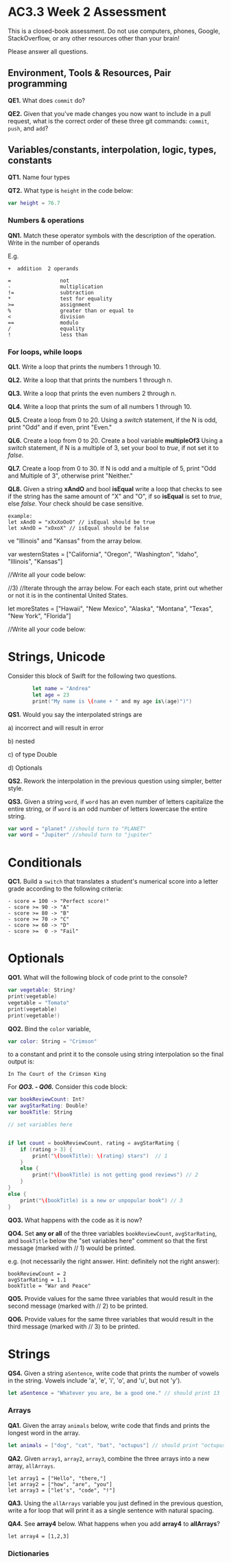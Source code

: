 # AC3.3 Week 2 Assessment

This is a closed-book assessment.  Do not use computers, phones, Google,
StackOverflow, or any other resources other than your brain!

Please answer all questions.

## Environment, Tools & Resources, Pair programming

**QE1.** What does ```commit``` do?

**QE2.** Given that you've made changes you now want to include in a pull request, 
what is the correct order of these three git commands:
```commit```, ```push```, and ```add```?

## Variables/constants, interpolation, logic, types, constants

**QT1.** Name four types

**QT2.** What type is ```height``` in the code below:

```swift
var height = 76.7
```

### Numbers & operations
**QN1.** Match these operator symbols with the description of the operation. Write
in the number of operands

E.g. 
```
+  addition  2 operands
```

```
=                not
-                multiplication
!=               subtraction
*                test for equality
>=               assignment
%                greater than or equal to
<                division
==               modulo
/                equality
!                less than
```

### For loops, while loops

**QL1.**  Write a loop that prints the numbers 1 through 10.

**QL2.**  Write a loop that that prints the numbers 1 through n.

**QL3.**  Write a loop that prints the even numbers 2 through n.

**QL4.**  Write a loop that prints the sum of all numbers 1 through 10.

**QL5.**  Create a loop from 0 to 20. Using a _switch_ statement, if the N is odd, 
print "Odd" and if even, print "Even."

**QL6.** Create a loop from 0 to 20. Create a bool variable __multipleOf3__ 
Using a _switch_ statement, if N is a multiple of 3, set your bool to _true_, 
if not set it to _false_.

**QL7.** Create a loop from 0 to 30. If N is odd and a multiple of 5,
 print "Odd and Multiple of 3", otherwise print "Neither."


**QL8.**  Given a string __xAndO__ and bool __isEqual__ write a loop that checks to see if the string has the same amount of "X" and "O", if so __isEqual__ is set to _true_, else _false_. Your check should be case sensitive.

```
example:
let xAndO = "xXxXoOoO" // isEqual should be true
let xAndO = "xOxoX" // isEqual should be false
```
ve "Illinois" and "Kansas" from the array below.

var westernStates = ["California", "Oregon", "Washington", "Idaho", "Illinois", "Kansas"]


//Write all your code below:

//3)
//Iterate through the array below.  For each each state, print out whether or not it is in the continental United States.

let moreStates = ["Hawaii", "New Mexico", "Alaska", "Montana", "Texas", "New York", "Florida"]

//Write all your code below:

# Strings, Unicode

Consider this block of Swift for the following two questions.

```swift
        let name = "Andrea"
        let age = 23
        print("My name is \(name + " and my age is\(age)")")
```
**QS1.** Would you say the interpolated strings are
      
a) incorrect and will result in error
 
b) nested

c) of type Double

d) Optionals

**QS2.** Rework the interpolation in the previous question using simpler, better style.

**QS3.** Given a string ```word```, if ```word``` has an even number of letters 
capitalize the entire string, or if ```word``` is an odd number of letters 
lowercase the entire string.

```swift
var word = "planet" //should turn to "PLANET"
var word = "Jupiter" //should turn to "jupiter"
```

# Conditionals

**QC1.** Build a ```switch``` that translates a student's numerical score into a letter grade 
according to the following criteria:

```
- score = 100 -> "Perfect score!"
- score >= 90 -> "A" 
- score >= 80 -> "B" 
- score >= 70 -> "C"
- score >= 60 -> "D"
- score >=  0 -> "Fail"
```

# Optionals

**QO1.** What will the following block of code print to the console?

```swift
var vegetable: String?
print(vegetable)
vegetable = "Tomato"
print(vegetable)
print(vegetable!)
```

**QO2.** Bind the ```color``` variable, 


```swift
var color: String = "Crimson"
```

to a constant and print it to the  console using string interpolation so the final output is:

```
In The Court of the Crimson King
```


For _**QO3. - Q06.**_ Consider this code block:

```swift
var bookReviewCount: Int?
var avgStarRating: Double?
var bookTitle: String

// set variables here


if let count = bookReviewCount, rating = avgStarRating {
    if (rating > 3) {
        print("\(bookTitle): \(rating) stars")  // 1
    }
    else {
        print("\(bookTitle) is not getting good reviews") // 2
    }
}
else {
    print("\(bookTitle) is a new or unpopular book") // 3
}
```

**QO3.** What happens with the code as it is now?

**QO4.** Set **any or all** of the three variables ```bookReviewCount```, ```avgStarRating```,
and ```bookTitle``` below the "set variables here" comment
so that the first message (marked with // 1) would be printed.

e.g. (not necessarily the right answer. Hint: definitely not the right answer):

```
bookReviewCount = 2
avgStarRating = 1.1
bookTitle = "War and Peace"
```

**QO5.** Provide values for the same three variables that would result in the second message (marked with // 2) to be printed.

**QO6.** Provide values for the same three variables that would result in the third message (marked with // 3) to be printed.

# Strings

**QS4.** Given a string ```aSentence```, write code that prints the number of vowels in 
the string. Vowels include 'a', 'e', 'i', 'o', and 'u', but not 'y').

```swift
let aSentence = "Whatever you are, be a good one." // should print 13
```

### Arrays

**QA1.** Given the array ```animals``` below, write code that finds and prints the longest word in the array.

```swift
let animals = ["dog", "cat", "bat", "octupus"] // should print "octupus"
```

**QA2.** Given ```array1```, ```array2```, ```array3```, combine the three arrays 
into a new array, ```allArrays```.

```
let array1 = ["Hello", "there,"]
let array2 = ["how", "are", "you"]
let array3 = ["let's", "code", "!"]
```

**QA3.** Using the ```allArrays``` variable you just defined in the previous question, write
a for loop that will print it as a single sentence with natural spacing.

**QA4.** See __array4__ below. What happens when you add __array4__ to __allArrays__?
```
let array4 = [1,2,3]
```

### Dictionaries


